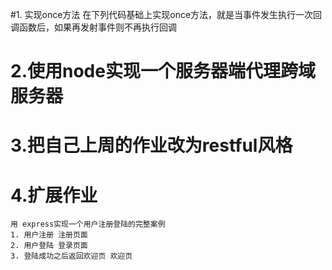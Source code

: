 #1. 实现once方法
    在下列代码基础上实现once方法，就是当事件发生执行一次回调函数后，如果再发射事件则不再执行回调

# 2.使用node实现一个服务器端代理跨域服务器
# 3.把自己上周的作业改为restful风格
# 4.扩展作业
    用 express实现一个用户注册登陆的完整案例
    1. 用户注册 注册页面
    2. 用户登陆 登录页面
    3. 登陆成功之后返回欢迎页 欢迎页